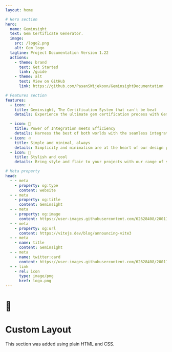 ```yaml
---
layout: home

# Hero section
hero:
  name: Geminsight
  text: Gem Certificate Generator.
  image:
    src: /logo2.png
    alt: Gem logo
  tagline: Project Documentation Version 1.22
  actions:
    - theme: brand
      text: Get Started
      link: /guide
    - theme: alt
      text: View on GitHub
      link: https://github.com/PasanSWijekoon/GeminsightDocumentation

# Features section
features:
  - icon: ⚡️
    title: Geminsight, The Certification System that can't be beat
    details: Experience the ultimate gem certification process with Geminsight, a tool designed to streamline your operations and boost efficiency. Geminsight offers unparalleled speed, an intuitive interface, and a suite of powerful features that cater to gemologists and administrative staff alike. Whether you're handling a single gem or multiple submissions, Geminsight provides the tools you need to certify gemstones with ease and accuracy.

  - icon: 🎉
    title: Power of Integration meets Efficiency
    details: Harness the best of both worlds with the seamless integration of Vue.js and Markdown. This powerful combination allows you to build dynamic, data-driven applications while maintaining the simplicity and readability of Markdown. Enjoy the flexibility of Vue's reactive components and the ease of writing content in Markdown, making your development process more efficient and enjoyable.
  - icon: 🔥
    title: Simple and minimal, always
    details: Simplicity and minimalism are at the heart of our design philosophy. We believe in stripping away the unnecessary to focus on what truly matters. Our tools and interfaces are designed to be clean, intuitive, and distraction-free, ensuring that you can work efficiently without the clutter. Experience the elegance of minimalism and the power it brings to your workflow.
  - icon: 🎀
    title: Stylish and cool
    details: Bring style and flair to your projects with our range of stylish and cool features. Our design tools are crafted to help you create visually stunning applications that stand out from the crowd. With a variety of themes, customizations, and design elements, you can express your unique style and make a lasting impression. Elevate your projects with a touch of cool sophistication.

# Meta property
head:
  - - meta
    - property: og:type
      content: website
  - - meta
    - property: og:title
      content: Geminsight
  - - meta
    - property: og:image
      content: https://user-images.githubusercontent.com/62628408/200117602-4b274d14-b1b2-4f61-8dcd-9f9482c677a0.png
  - - meta
    - property: og:url
      content: https://vitejs.dev/blog/announcing-vite3
  - - meta
    - name: title
      content: Geminsight
  - - meta
    - name: twitter:card
      content: https://user-images.githubusercontent.com/62628408/200117602-4b274d14-b1b2-4f61-8dcd-9f9482c677a0.png
  - - link
    - rel: icon
      type: image/png
      href: logo.png
---
```


<!-- Custom home layout -->
<div class="custom-layout">
  <h1>🏀</h1>
  <h1>Custom Layout</h1>
  <p>This section was added using plain HTML and CSS.</p>
  
</div>
